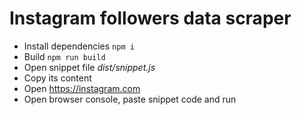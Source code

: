 # Instagram followers data scraper

- Install dependencies `npm i`
- Build `npm run build`
- Open snippet file _dist/snippet.js_
- Copy its content
- Open https://instagram.com
- Open browser console, paste snippet code and run
